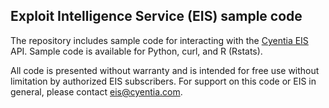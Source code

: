 ## Exploit Intelligence Service (EIS) sample code

The repository includes sample code for interacting with the [Cyentia EIS](https://cyentia.com/eis)
API. Sample code is available for Python, curl, and R (Rstats).

All code is presented without warranty and is intended for free use without limitation by authorized
EIS subscribers. For support on this code or EIS in general, please contact [eis@cyentia.com](mailto:eis@cyentia.com).

